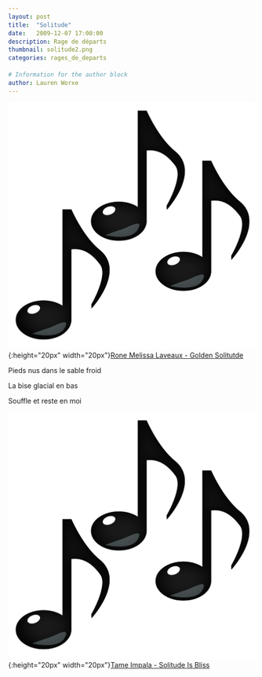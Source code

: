 ```yaml
---
layout: post
title:  "Solitude"
date:   2009-12-07 17:00:00
description: Rage de départs
thumbnail: solitude2.png
categories: rages_de_departs

# Information for the author block
author: Lauren Worxe
---
```





![](/assets/img/notes.png){:height="20px" width="20px"}[Rone Melissa Laveaux - Golden Solitutde][link1] 

Pieds nus dans le sable froid

La bise glacial en bas

Souffle et reste en moi

![](/assets/img/notes.png){:height="20px" width="20px"}[Tame Impala - Solitude Is Bliss][link2] 

[link1]: https://www.youtube.com/watch?v=_Zm9b-RZMK8
[link2]: https://www.youtube.com/watch?v=f-uH1TAGe0I

<br/>
<br/>


